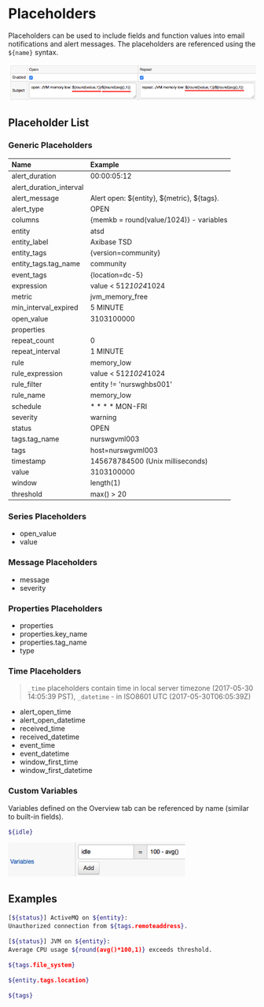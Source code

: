 # Placeholders

Placeholders can be used to include fields and function values into email notifications and alert messages.
The placeholders are referenced using the `${name}` syntax.

![](images/placeholders.png "placeholders")

## Placeholder List

### Generic Placeholders

**Name**|**Example**
:---|:---
alert_duration | 00:00:05:12
alert_duration_interval |
alert_message | Alert open: ${entity}, ${metric}, ${tags}.
alert_type | OPEN
columns | {memkb = round(value/1024)} - variables
entity | atsd
entity_label | Axibase TSD
entity_tags | {version=community}
entity_tags.tag_name | community
event_tags | {location=dc-5}
expression | value < 512*1024*1024
metric | jvm_memory_free
min_interval_expired | 5 MINUTE
open_value | 3103100000
properties |
repeat_count | 0
repeat_interval | 1 MINUTE
rule | memory_low
rule_expression | value < 512*1024*1024
rule_filter | entity != 'nurswghbs001'
rule_name | memory_low
schedule | * * * * MON-FRI
severity | warning
status | OPEN
tags.tag_name | nurswgvml003
tags | host=nurswgvml003
timestamp | 145678784500 (Unix milliseconds)
value | 3103100000
window | length(1)
threshold | max() > 20

### Series Placeholders

* open_value
* value

### Message Placeholders

* message
* severity

### Properties Placeholders

* properties
* properties.key_name
* properties.tag_name
* type

### Time Placeholders

> `_time` placeholders contain time in local server timezone (2017-05-30 14:05:39 PST), `_datetime` - in ISO8601 UTC (2017-05-30T06:05:39Z)

* alert_open_time
* alert_open_datetime
* received_time
* received_datetime
* event_time
* event_datetime
* window_first_time
* window_first_datetime

### Custom Variables

Variables defined on the Overview tab can be referenced by name (similar to built-in fields).

```sh
${idle}
```

![](images/variables.png "variables")

## Examples

```sh
[${status}] ActiveMQ on ${entity}:
Unauthorized connection from ${tags.remoteaddress}.
```

```sh
[${status}] JVM on ${entity}:
Average CPU usage ${round(avg()*100,1)} exceeds threshold.
```

```sh
${tags.file_system}
```

```sh
${entity.tags.location}
```

```sh
${tags}
```
